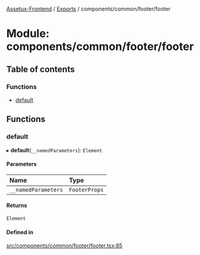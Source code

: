 [Assetux-Frontend](../README.md) / [Exports](../modules.md) / components/common/footer/footer

# Module: components/common/footer/footer

## Table of contents

### Functions

- [default](components_common_footer_footer.md#default)

## Functions

### default

▸ **default**(`__namedParameters`): `Element`

#### Parameters

| Name | Type |
| :------ | :------ |
| `__namedParameters` | `FooterProps` |

#### Returns

`Element`

#### Defined in

[src/components/common/footer/footer.tsx:85](https://github.com/ASSETUX/frontend/blob/9a68660/src/components/common/footer/footer.tsx#L85)
